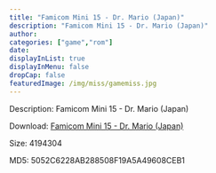 ```yaml
---
title: "Famicom Mini 15 - Dr. Mario (Japan)"
description: "Famicom Mini 15 - Dr. Mario (Japan)"
author: 
categories: ["game","rom"]
date: 
displayInList: true
displayInMenu: false
dropCap: false
featuredImage: /img/miss/gamemiss.jpg
---
```


Description: Famicom Mini 15 - Dr. Mario (Japan)

Download: <a style="text-decoration:underline;" href="https://mega.nz/#!LCAAwSDY!T7EhXZXEYq0L00aHovWDWEcAYvXgMU-ertlfdZMZUbU" target = "_blank" rel = "nofollow" > Famicom Mini 15 - Dr. Mario (Japan)</a>

Size: 4194304

MD5: 5052C6228AB288508F19A5A49608CEB1


